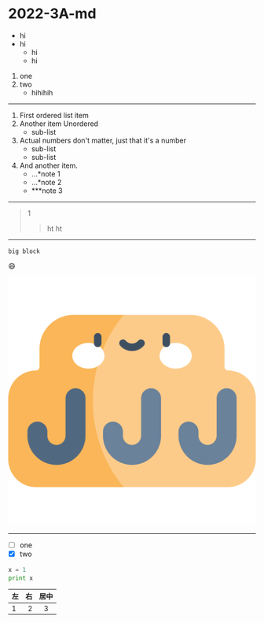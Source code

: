 # 2022-3A-md

* hi
* hi 
  * hi
  * hi

1. one
2. two
    - hihihih

***

1. First ordered list item
2. Another item Unordered
    - sub-list
4. Actual numbers don't matter, just that it's a number
    - sub-list
    - sub-list
6. And another item.
    - ...*note 1 
    - ...*note 2 
    - ***note 3

***

>1
>>ht
>>ht

***

```
big block
```

:smile:

![hanger](hanger.png "hanger")
***


- [ ] one
- [x] two

```python
x = 1
print x
```

| 左 | 右 | 居中 |
| :-----| ----: | :----: |
| 1 | 2 | 3 |
